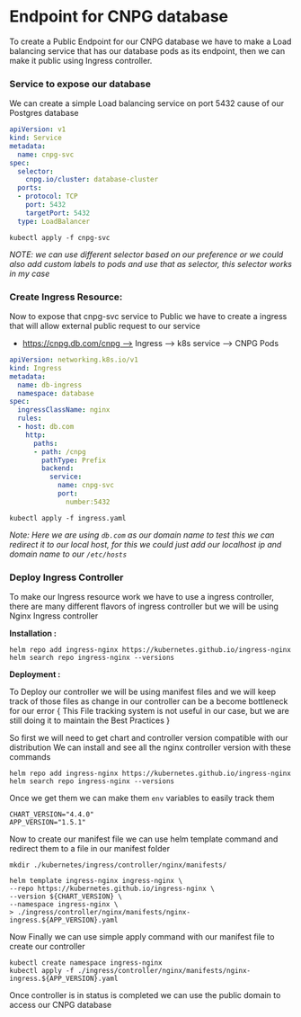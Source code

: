 
# Endpoint for CNPG database
To create a Public Endpoint for our CNPG database we have to make a Load balancing service that has our database pods as its endpoint, then we can make it public using Ingress controller.

### **Service to expose our database**
We can create a simple Load balancing service on port 5432 cause of our Postgres database
```cnpg-svc.yml
apiVersion: v1
kind: Service
metadata:
  name: cnpg-svc
spec:
  selector:
    cnpg.io/cluster: database-cluster
  ports:
  - protocol: TCP
    port: 5432
    targetPort: 5432
  type: LoadBalancer
```

```
kubectl apply -f cnpg-svc
```

*NOTE: we can use different selector based on our preference or we could also add custom labels to pods and use that as selector, this selector works in my case* 
### **Create Ingress Resource:** 

Now to expose that cnpg-svc service to Public we have to create a ingress that will allow external public request to our service

- https://cnpg.db.com/cnpg --> Ingress --> k8s service --> CNPG Pods

``` ingress.yml
apiVersion: networking.k8s.io/v1
kind: Ingress
metadata:
  name: db-ingress
  namespace: database
spec:
  ingressClassName: nginx
  rules:
  - host: db.com
    http:
      paths:
      - path: /cnpg
        pathType: Prefix
        backend:
          service:
	        name: cnpg-svc
            port: 
              number:5432 
```

```
kubectl apply -f ingress.yaml 
```

*Note: Here we are using `db.com` as our domain name to test this we can redirect it to our local host, for this we could just add our localhost ip and domain name to our `/etc/hosts`* 

### **Deploy Ingress Controller**

To make our Ingress resource work we have to use a ingress controller, there are many different flavors of ingress controller but we will be using Nginx Ingress controller

**Installation :**
```
helm repo add ingress-nginx https://kubernetes.github.io/ingress-nginx
helm search repo ingress-nginx --versions
```

**Deployment :** 

To Deploy our controller we will be using manifest files and we will keep track of those files as change in our controller can be a become bottleneck for our error 
{ This File tracking system is not useful in our case, but we are still doing it to maintain the Best Practices }

So first we will need to get chart and controller version compatible with our distribution 
We can install and see all the nginx controller version with these commands
```
helm repo add ingress-nginx https://kubernetes.github.io/ingress-nginx
helm search repo ingress-nginx --versions
```

Once we get them we can make them `env` variables to easily track them
```
CHART_VERSION="4.4.0"
APP_VERSION="1.5.1"
```

Now to create our manifest file we can use helm template command and redirect them to a file in our manifest folder
```
mkdir ./kubernetes/ingress/controller/nginx/manifests/

helm template ingress-nginx ingress-nginx \
--repo https://kubernetes.github.io/ingress-nginx \
--version ${CHART_VERSION} \
--namespace ingress-nginx \
> ./ingress/controller/nginx/manifests/nginx-ingress.${APP_VERSION}.yaml
```


Now Finally we can use simple apply command with our manifest file to create our controller
```
kubectl create namespace ingress-nginx
kubectl apply -f ./ingress/controller/nginx/manifests/nginx-ingress.${APP_VERSION}.yaml
```

Once controller is in status is completed we can use the public domain to access our CNPG database
